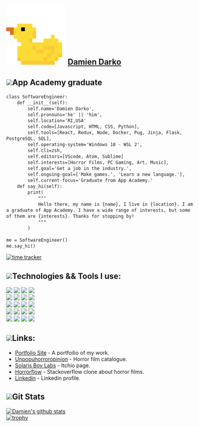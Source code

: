<img src="./rubberduck-BIG.png"> [Damien Darko][portfolio]
---
<img src="https://img.icons8.com/plasticine/2x/saving-book.png" height="30px">App Academy graduate    
---    

```
class SoftwareEngineer:
    def __init__(self):
        self.name='Damien Darko',
	    self.pronouns='he' || 'him',
	    self.location='RI,USA'
	    self.code=[Javascript, HTML, CSS, Python],
	    self.tools=[React, Redux, Node, Docker, Pug, Jinja, Flask, PostgreSQL, SQL],
	    self.operating-system='Windows 10 - WSL 2',
	    self.cli=zsh,
	    self.editors=[VScode, Atom, Sublime]
	    self.interests=[Horror Films, PC Gaming, Art, Music],
	    self.goal='Get a job in the industry.',
	    self.ongoing-goal=['Make games.', 'Learn a new language.'],
	    self.current-focus='Graduate from App Academy.'
    def say_hi(self):
        print(
            """
            Hello there, my name is {name}, I live in {location}. I am a graduate of App Academy. I have a wide range of interests, but some of them are {interests}. Thanks for stopping by!
            """
        )

me = SoftwareEngineer()
me.say_hi()
``` 
[![time tracker](https://wakatime.com/badge/github/djangothesolarboy/djangothesolarboy.svg)](https://wakatime.com/badge/github/djangothesolarboy/djangothesolarboy)  


<img src="https://img.icons8.com/cotton/2x/wrench--v2.png" height="20px">Technologies && Tools I use:
---  
![](https://img.shields.io/badge/-Javasript-58C9F2?style=flat-square&logo=javascript&logoColor=white) 
![](https://img.shields.io/badge/-Python-58C9F2?style=flat-square&logo=python&logoColor=white) 
![](https://img.shields.io/badge/-HTML-58C9F2?style=flat-square&logo=html5&logoColor=white) 
![](https://img.shields.io/badge/-CSS-58C9F2?style=flat-square&logo=css3&logoColor=white)  
![](https://img.shields.io/badge/-Express-EDA4B2?style=flat-square&logo=express&logoColor=white) 
![](https://img.shields.io/badge/-Flask-EDA4B2?style=flat-square&logo=flask&logoColor=white) 
![](https://img.shields.io/badge/-React-EDA4B2?style=flat-square&logo=react&logoColor=white) 
![](https://img.shields.io/badge/-Redux-EDA4B2?style=flat-square&logo=redux&logoColor=white)  
![](https://img.shields.io/badge/-Nodemon-ffffff?style=flat-square&logo=nodemon&logoColor=black) 
![](https://img.shields.io/badge/-Node.js-ffffff?style=flat-square&logo=node.js&logoColor=black) 
![](https://img.shields.io/badge/-Git-ffffff?style=flat-square&logo=git&logoColor=black) 
![](https://img.shields.io/badge/-Postgres-ffffff?style=flat-square&logo=postgresql&logoColor=black)   
![](https://img.shields.io/badge/-Firefox-EDA4B2?style=flat-square&logo=firefox&logoColor=white) 
![](https://img.shields.io/badge/-Windows10-EDA4B2?style=flat-square&logo=windows&logoColor=white) 
![](https://img.shields.io/badge/-Postman-EDA4B2?style=flat-square&logo=postman&logoColor=white) 
![](https://img.shields.io/badge/-Docker-EDA4B2?style=flat-square&logo=docker&logoColor=white)  
![](https://img.shields.io/badge/-VSCode-58C9F2?style=flat-square&logo=visual-studio-code&logoColor=white) 
![](https://img.shields.io/badge/-Sublime-58C9F2?style=flat-square&logo=sublime-text&logoColor=white) 
![](https://img.shields.io/badge/-Atom-58C9F2?style=flat-square&logo=atom&logoColor=white) 
![](https://img.shields.io/badge/-Unity-58C9F2?style=flat-square&logo=unity&logoColor=white) 

<img src="https://img.icons8.com/cotton/2x/web-design.png" height="20px">Links:
---
- [Portfolio Site][portfolio] - A portfoilio of my work.
- [Unpopuhorroropinion][unpop] - Horror film catalogue.
- [Solaris Boy Labs][mygames] - Itchio page.   
- [Horrorflow][horrorflow] - Stackoverflow clone about horror films.
- [Linkedin][linkedin] - Linkedin profile.


<img src="https://img.icons8.com/dusk/2x/statistics.png" height="20px" padding-top="5px">Git Stats
---
[![Damien's github stats](https://github-readme-stats.vercel.app/api?username=djangothesolarboy&show_icons=true&theme=dark)](https://github.com/djangothesolarboy/github-readme-stats)  
[![trophy](https://github-profile-trophy.vercel.app/?username=djangothesolarboy&theme=onedark)](https://github.com/djangothesolarboy/github-profile-trophy)  


[mygames]: https://solarisboylabs.itch.io/
[horrorflow]: https://horrorflow.herokuapp.com
[portfolio]: https://damiendarko.com
[unpop]: https://www.unpopuhorroropinion.com/
[linkedin]: https://www.linkedin.com/in/damien-darko/

